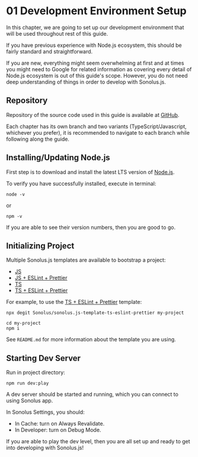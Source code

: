 # 01 Development Environment Setup

In this chapter, we are going to set up our development environment that will be used throughout rest of this guide.

If you have previous experience with Node.js ecosystem, this should be fairly standard and straightforward.

If you are new, everything might seem overwhelming at first and at times you might need to Google for related information as covering every detail of Node.js ecosystem is out of this guide's scope. However, you do not need deep understanding of things in order to develop with Sonolus.js.

## Repository

Repository of the source code used in this guide is available at [GitHub](https://github.com/Sonolus/wiki-sonolus.js-guide-code).

Each chapter has its own branch and two variants (TypeScript/Javascript, whichever you prefer), it is recommended to navigate to each branch while following along the guide.

## Installing/Updating Node.js

First step is to download and install the latest LTS version of [Node.js](https://nodejs.org).

To verify you have successfully installed, execute in terminal:

```shell
node -v
```

or

```shell
npm -v
```

If you are able to see their version numbers, then you are good to go.

## Initializing Project

Multiple Sonolus.js templates are available to bootstrap a project:

-   [JS](https://github.com/Sonolus/sonolus.js-template-js)
-   [JS + ESLint + Prettier](https://github.com/Sonolus/sonolus.js-template-js-eslint-prettier)
-   [TS](https://github.com/Sonolus/sonolus.js-template-ts)
-   [TS + ESLint + Prettier](https://github.com/Sonolus/sonolus.js-template-ts-eslint-prettier)

For example, to use the [TS + ESLint + Prettier](https://github.com/Sonolus/sonolus.js-template-ts-eslint-prettier) template:

```shell
npx degit Sonolus/sonolus.js-template-ts-eslint-prettier my-project

cd my-project
npm i
```

See `README.md` for more information about the template you are using.

## Starting Dev Server

Run in project directory:

```shell
npm run dev:play
```

A dev server should be started and running, which you can connect to using Sonolus app.

In Sonolus Settings, you should:

-   In Cache: turn on Always Revalidate.
-   In Developer: turn on Debug Mode.

If you are able to play the dev level, then you are all set up and ready to get into developing with Sonolus.js!
